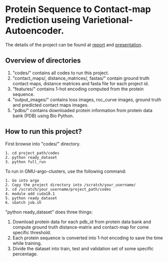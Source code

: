 # Protein Sequence to Contact-map Prediction useing Varietional-Autoencoder.
The details of the project can be found at [report](https://github.com/akabiraka/Sequence_to_ContactMap_prediction_using_VAE/blob/master/report/cs747_final_report.pdf) and [presentation](https://github.com/akabiraka/Sequence_to_ContactMap_prediction_using_VAE/blob/master/report/cs747_final_presentation.pdf).

## Overview of directories
1. "codes/" contains all codes to run this project.
2. "contact_maps/, distance_matrices/, fastas/" contain ground truth contact maps, distance matrices and fasta file for each project id.
3. "features/" contains 1-hot encoding computed from the protein sequence.
4. "output_images/" contains loss images, roc_curve images, ground truth and predicted contact maps images.
5. "pdbs/" contains downloaded protein information from protein data bank (PDB) using Bio Python.

## How to run this project?
First browse into "codes/" directory. 

```
1. cd project_path/codes
2. python ready_dataset
3. python full_run
```
To run in GMU-argo-clusters, use the following command:
```
1. Go into argo
2. Copy the project directory into /scratch/your_username/
3. cd /scratch/your_username/project_path/codes
4. module add cuda10.1
5. python ready_dataset
6. sbatch job.sh
```

"python ready_dataset" does three things:
1. Download protein data for each pdb_id from protein data bank and compute ground truth distance-matrix and contact-map for come specific threshold.
2. Each protein sequence is converted into 1-hot encoding to save the time while training.
3. Divide the dataset into train, test and validation set of some specific percentage.
